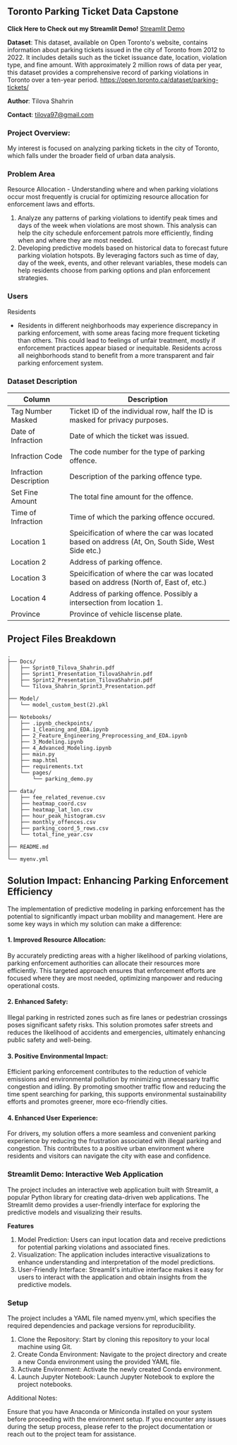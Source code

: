 ## Toronto Parking Ticket Data Capstone

**Click Here to Check out my Streamlit Demo!**
[Streamlit Demo](https://parksmart.streamlit.app/)

**Dataset**: This dataset, available on Open Toronto's website, contains information about parking tickets issued in the city of Toronto from 2012 to 2022. It includes details such as the ticket issuance date, location, violation type, and fine amount. With approximately 2 million rows of data per year, this dataset provides a comprehensive record of parking violations in Toronto over a ten-year period.
https://open.toronto.ca/dataset/parking-tickets/

**Author**: Tilova Shahrin

**Contact**: tilova97@gmail.com

### **Project Overview**: 
My interest is focused on analyzing parking tickets in the city of Toronto, which falls under the broader field of urban data analysis. 

### **Problem Area**

Resource Allocation - Understanding where and when parking violations occur most frequently is crucial for optimizing resource allocation for enforcement laws and efforts.

1. Analyze any patterns of parking violations to identify peak times and days of the week when violations are most shown. This analysis can help the city schedule enforcement patrols more efficiently, finding when and where they are most needed.
2. Developing predictive models based on historical data to forecast future parking violation hotspots. By leveraging factors such as time of day, day of the week, events, and other relevant variables, these models can help residents choose from parking options and plan enforcement strategies.

### **Users**

Residents 
- Residents in different neighborhoods may experience discrepancy in parking enforcement, with some areas facing more frequent ticketing than others. This could lead to feelings of unfair
treatment, mostly if enforcement practices appear biased or inequitable. Residents across all neighborhoods stand to benefit from a more transparent and fair parking enforcement system.


### **Dataset Description**

| Column                 | Description                                                                                       |   
|------------------------|---------------------------------------------------------------------------------------------------|
| Tag Number Masked      | Ticket ID of the individual row, half the ID is masked for privacy purposes.                      | 
| Date of Infraction     | Date of which the ticket was issued.                                                              |  
| Infraction Code        | The code number for the type of parking offence.                                                  |  
| Infraction Description | Description of the parking offence type.                                                          |  
| Set Fine Amount        | The total fine amount for the offence.                                                            | 
| Time of Infraction     | Time of which the parking offence occured.                                                        |  
| Location 1             | Speicification of where the car was located based on address (At, On, South Side, West Side etc.) |  
| Location 2             | Address of parking offence.                                                                       |   
| Location 3             | Speicification of where the car was located based on address (North of, East of, etc.)            |   
| Location 4             | Address of parking offence. Possibly a intersection from location 1.                              |  
| Province               | Province of vehicle liscense plate.                                                               | 

## Project Files Breakdown
    .  
    ├── Docs/
    │   ├── Sprint0_Tilova_Shahrin.pdf
    │   ├── Sprint1_Presentation_TilovaShahrin.pdf
    │   ├── Sprint2_Presentation_TilovaShahrin.pdf
    │   └── Tilova_Shahrin_Sprint3_Presentation.pdf
    │
    ├── Model/
    │   └── model_custom_best(2).pkl
    │
    ├── Notebooks/
    │   ├── .ipynb_checkpoints/
    │   ├── 1_Cleaning_and_EDA.ipynb
    │   ├── 2_Feature_Engineering_Preprocessing_and_EDA.ipynb
    │   ├── 3_Modeling.ipynb
    │   ├── 4_Advanced_Modeling.ipynb
    │   ├── main.py
    │   ├── map.html
    │   ├── requirements.txt
    │   └── pages/
    │       └── parking_demo.py
    │
    ├── data/
    │   ├── fee_related_revenue.csv
    │   ├── heatmap_coord.csv
    │   ├── heatmap_lat_lon.csv
    │   ├── hour_peak_histogram.csv
    │   ├── monthly_offences.csv
    │   ├── parking_coord_5_rows.csv
    │   └── total_fine_year.csv
    │
    ├── README.md
    │
    └── myenv.yml

## Solution Impact: Enhancing Parking Enforcement Efficiency

The implementation of predictive modeling in parking enforcement has the potential to significantly impact urban mobility and management. Here are some key ways in which my solution can make a difference:

#### 1. Improved Resource Allocation:
By accurately predicting areas with a higher likelihood of parking violations, parking enforcement authorities can allocate their resources more efficiently. This targeted approach ensures that enforcement efforts are focused where they are most needed, optimizing manpower and reducing operational costs.

#### 2. Enhanced Safety:
Illegal parking in restricted zones such as fire lanes or pedestrian crossings poses significant safety risks. This solution promotes safer streets and reduces the likelihood of accidents and emergencies, ultimately enhancing public safety and well-being.

#### 3. Positive Environmental Impact:
Efficient parking enforcement contributes to the reduction of vehicle emissions and environmental pollution by minimizing unnecessary traffic congestion and idling. By promoting smoother traffic flow and reducing the time spent searching for parking, this supports environmental sustainability efforts and promotes greener, more eco-friendly cities.

#### 4. Enhanced User Experience:
For drivers, my solution offers a more seamless and convenient parking experience by reducing the frustration associated with illegal parking and congestion. This contributes to a positive urban environment where residents and visitors can navigate the city with ease and confidence.

### Streamlit Demo: Interactive Web Application

The project includes an interactive web application built with Streamlit, a popular Python library for creating data-driven web applications. The Streamlit demo provides a user-friendly interface for exploring the predictive models and visualizing their results.

**Features**
1. Model Prediction: Users can input location data and receive predictions for potential parking violations and associated fines.
2. Visualization: The application includes interactive visualizations to enhance understanding and interpretation of the model predictions.
3. User-Friendly Interface: Streamlit's intuitive interface makes it easy for users to interact with the application and obtain insights from the predictive models.

### Setup
The project includes a YAML file named myenv.yml, which specifies the required dependencies and package versions for reproducibility.

1. Clone the Repository: Start by cloning this repository to your local machine using Git.
2. Create Conda Environment: Navigate to the project directory and create a new Conda environment using the provided YAML file.
3. Activate Environment: Activate the newly created Conda environment.
4. Launch Jupyter Notebook: Launch Jupyter Notebook to explore the project notebooks.

Additional Notes:

Ensure that you have Anaconda or Miniconda installed on your system before proceeding with the environment setup.
If you encounter any issues during the setup process, please refer to the project documentation or reach out to the project team for assistance.
